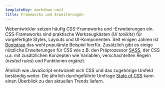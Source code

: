 ```yaml
---
templateKey: markdown-unit
title: Frameworks und Erweiterungen
---
```


Webentwickler setzen häufig CSS-Frameworks und -Erweiterungen ein.
CSS-Frameworks sind praktische Werkzeugkästen (_UI toolkits_) für vorgefertigte
Styles, Layouts und UI-Komponenten. Seit einigen Jahren ist [Bootstrap](https://getbootstrap.com/) das wohl populärste Beispiel hierfür. Zusätzlich gibt es
einige nützliche Erweiterungen für CSS wie z.B. den Präprozessor
[SASS](https://sass-lang.com/), der CSS u.a. mit zusätzlichen Konzepten wie
Variablen, verschachtelten Regeln (_nested rules_) und Funktionen ergänzt.

Ähnlich wie JavaScript entwickelt sich CSS und das zugehörige Umfeld
beständig weiter. Die jährlich durchgeführte Umfrage [State of CSS](https://stateofcss.com/) kann einen Überblick zu den aktuellen Trends liefern.
